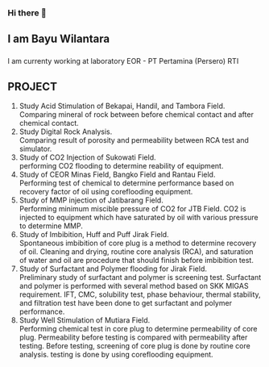 ### Hi there 👋

## I am Bayu Wilantara

###
I am currenty working at laboratory EOR - PT Pertamina (Persero) RTI

## PROJECT

1. Study Acid Stimulation of Bekapai, Handil, and Tambora Field.\
    Comparing mineral of rock between before chemical contact and after chemical contact.
3. Study Digital Rock Analysis.\
    Comparing result of porosity and permeability between RCA test and simulator. 
4. Study of CO2 Injection of Sukowati Field.\
    performing CO2 flooding to determine reability of equipment.
5. Study of CEOR Minas Field, Bangko Field and Rantau Field.\
    Performing test of chemical to determine performance based on recovery factor of oil using coreflooding equipment.
5. Study of MMP injection of Jatibarang Field.\
    Performing minimum miscible pressure of CO2 for JTB Field. CO2 is injected to equipment which have saturated by oil with various pressure to determine MMP.
6. Study of Imbibition, Huff and Puff Jirak Field.\
    Spontaneous imbibition of core plug is a method to determine recovery of oil. Cleaning and drying, routine core analysis (RCA), and saturation of water and oil are procedure that should finish before imbibition test. 
7. Study of Surfactant and Polymer flooding for Jirak Field.\
    Preliminary study of surfactant and polymer is screening test. Surfactant and polymer is performed with several method based on SKK MIGAS requirement. IFT, CMC, solubility test, phase behaviour, thermal stability, and filtration test have been done to get surfactant and polymer performance.
8. Study Well Stimulation of Mutiara Field.\
    Performing chemical test in core plug to determine permeability of core plug. Permeability before testing is compared with permeability after testing. Before testing, screening of core plug is done by routine core analysis. testing is done by using coreflooding equipment.
